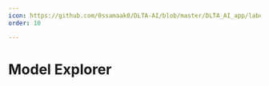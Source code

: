 ```yaml
---
icon: https://github.com/0ssamaak0/DLTA-AI/blob/master/DLTA_AI_app/labelme/icons/checklist.png?raw=true
order: 10

---
```


# Model Explorer